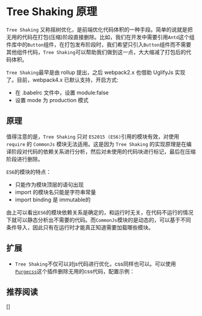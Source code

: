 # Tree Shaking 原理

`Tree Shaking` 又称摇树优化，是前端优化代码体积的一种手段。简单的说就是把无用的代码在打包(压缩)阶段直接删除。比如，我们在开发中需要引用`Antd`这个组件库中的`Button`组件，在打包发布阶段时，我们希望只引入`Button`组件而不需要其他组件代码，`Tree Shaking`可以帮助我们做到这一点，大大缩减了打包后的代码体积。

`Tree Shaking`最早是由 rollup 提出，之后 webpack2.x 也借助 UglifyJs 实现了。目前，webpack4.x 已默认支持，开启方式:

- 在 .babelrc 文件中，设置 module:false
- 设置 mode 为 production 模式

## 原理

值得注意的是，`Tree Shaking` 只对 `ES2015 (ES6)`引用的模块有效，对使用 `require` 的 `CommonJs` 模块无法适用。这是因为 `Tree Shaking` 的实现原理是在编译阶段对代码的依赖关系进行分析，然后对未使用的代码块进行标记，最后在压缩阶段进行删除。

`ES6`的模块的特点：

- 只能作为模块顶层的语句出现
- import 的模块名只能是字符串常量
- import binding 是 immutable的

由上可以看出`ES6`的模块依赖关系是确定的，和运行时无关，在代码不运行的情况下就可以静态分析出不需要的代码。而`CommonJs`模块的是动态的，可以基于不同条件导入，因此只有在运行时才能真正知道需要加载哪些模块。

## 扩展

- `Tree Shaking`不仅可以对js代码进行优化，css同样也可以。可以使用[`Purgecss`](https://github.com/FullHuman/purgecss-webpack-plugin)这个插件删除无用的css代码，配置示例：




## 推荐阅读
[]